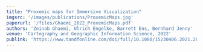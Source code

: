 ```yaml
---
title: "Proxemic maps for Immersive Visualization"
imgsrc: '/images/publications/ProxemicMaps.jpg'
paperurl: '/files/Ghaemi_2022_ProxemicMaps.pdf'
authors: 'Zeinab Ghaemi, Ulrich Engelke, Barrett Ens, Bernhard Jenny'
venue: 'Cartography and Geographic Information Science, 2022'
publink: 'https://www.tandfonline.com/doi/full/10.1080/15230406.2021.2013946'
---
```

